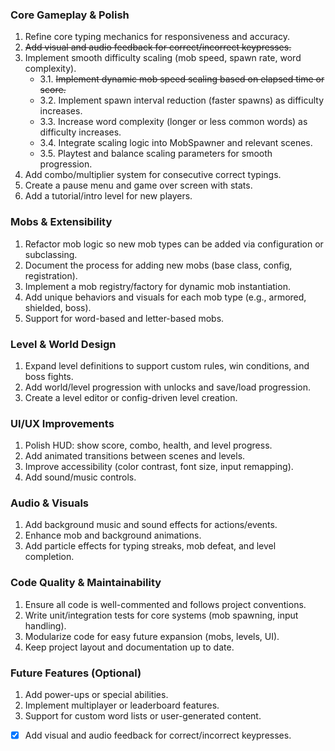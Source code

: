 ### Core Gameplay & Polish
1. Refine core typing mechanics for responsiveness and accuracy.
2. ~~Add visual and audio feedback for correct/incorrect keypresses.~~
3. Implement smooth difficulty scaling (mob speed, spawn rate, word complexity).
    - 3.1. ~~Implement dynamic mob speed scaling based on elapsed time or score.~~ <!-- COMPLETED: Mob speed now increases smoothly with progression in GameScene and MobSpawner. -->
    - 3.2. Implement spawn interval reduction (faster spawns) as difficulty increases.
    - 3.3. Increase word complexity (longer or less common words) as difficulty increases.
    - 3.4. Integrate scaling logic into MobSpawner and relevant scenes.
    - 3.5. Playtest and balance scaling parameters for smooth progression.
4. Add combo/multiplier system for consecutive correct typings.
5. Create a pause menu and game over screen with stats.
6. Add a tutorial/intro level for new players.

### Mobs & Extensibility
1. Refactor mob logic so new mob types can be added via configuration or subclassing. <!-- COMPLETED: MobSpawner now supports both letter and word mobs, configurable by percentage. -->
2. Document the process for adding new mobs (base class, config, registration).
3. Implement a mob registry/factory for dynamic mob instantiation.
4. Add unique behaviors and visuals for each mob type (e.g., armored, shielded, boss).
5. Support for word-based and letter-based mobs. <!-- COMPLETED: Word-based mobs and percentage-based spawning implemented. -->

### Level & World Design
1. Expand level definitions to support custom rules, win conditions, and boss fights.
2. Add world/level progression with unlocks and save/load progression.
3. Create a level editor or config-driven level creation.

### UI/UX Improvements
1. Polish HUD: show score, combo, health, and level progress.
2. Add animated transitions between scenes and levels.
3. Improve accessibility (color contrast, font size, input remapping).
4. Add sound/music controls.

### Audio & Visuals
1. Add background music and sound effects for actions/events.
2. Enhance mob and background animations.
3. Add particle effects for typing streaks, mob defeat, and level completion.

### Code Quality & Maintainability
1. Ensure all code is well-commented and follows project conventions.
2. Write unit/integration tests for core systems (mob spawning, input handling).
3. Modularize code for easy future expansion (mobs, levels, UI).
4. Keep project layout and documentation up to date.

### Future Features (Optional)
1. Add power-ups or special abilities.
2. Implement multiplayer or leaderboard features.
3. Support for custom word lists or user-generated content.

- [x] Add visual and audio feedback for correct/incorrect keypresses.
